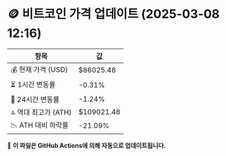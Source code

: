 # 🪙 비트코인 가격 업데이트 (2025-03-08 12:16)

| 항목                | 값 |
|--------------------|----------------|
| 💰 현재 가격 (USD) | $86025.48 |
| ⏳ 1시간 변동률    | -0.31% |
| 📆 24시간 변동률   | -1.24% |
| 🔝 역대 최고가 (ATH) | $109021.48 |
| 📉 ATH 대비 하락률 | -21.09% |

🔄 **이 파일은 GitHub Actions에 의해 자동으로 업데이트됩니다.**
